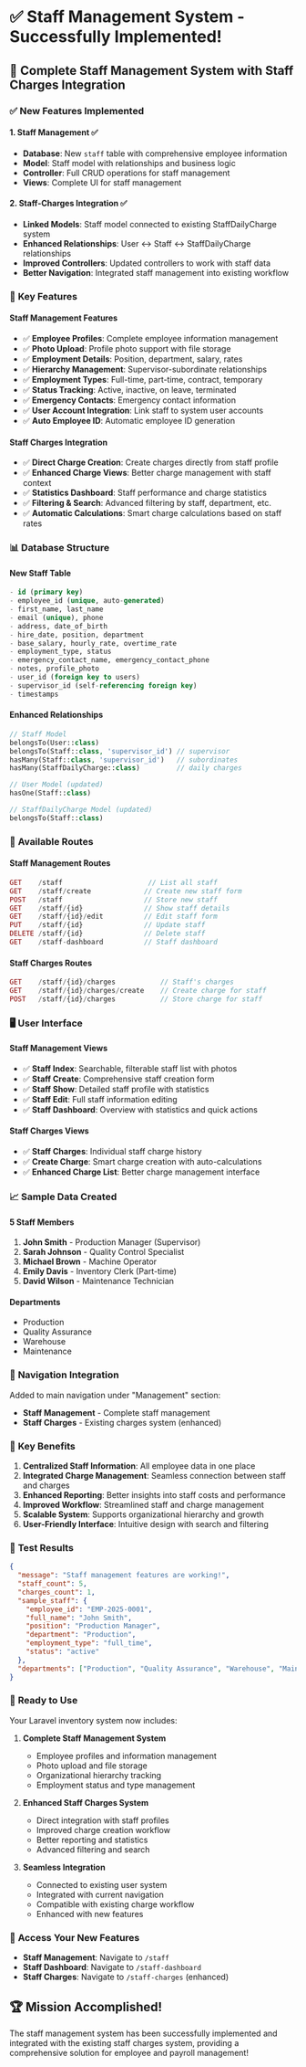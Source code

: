 # ✅ Staff Management System - Successfully Implemented!

## 🎉 **Complete Staff Management System with Staff Charges Integration**

### ✅ **New Features Implemented**

#### 1. **Staff Management** ✅
- **Database**: New `staff` table with comprehensive employee information
- **Model**: Staff model with relationships and business logic
- **Controller**: Full CRUD operations for staff management
- **Views**: Complete UI for staff management

#### 2. **Staff-Charges Integration** ✅
- **Linked Models**: Staff model connected to existing StaffDailyCharge system
- **Enhanced Relationships**: User ↔ Staff ↔ StaffDailyCharge relationships
- **Improved Controllers**: Updated controllers to work with staff data
- **Better Navigation**: Integrated staff management into existing workflow

### 🚀 **Key Features**

#### **Staff Management Features**
- ✅ **Employee Profiles**: Complete employee information management
- ✅ **Photo Upload**: Profile photo support with file storage
- ✅ **Employment Details**: Position, department, salary, rates
- ✅ **Hierarchy Management**: Supervisor-subordinate relationships
- ✅ **Employment Types**: Full-time, part-time, contract, temporary
- ✅ **Status Tracking**: Active, inactive, on leave, terminated
- ✅ **Emergency Contacts**: Emergency contact information
- ✅ **User Account Integration**: Link staff to system user accounts
- ✅ **Auto Employee ID**: Automatic employee ID generation

#### **Staff Charges Integration**
- ✅ **Direct Charge Creation**: Create charges directly from staff profile
- ✅ **Enhanced Charge Views**: Better charge management with staff context
- ✅ **Statistics Dashboard**: Staff performance and charge statistics
- ✅ **Filtering & Search**: Advanced filtering by staff, department, etc.
- ✅ **Automatic Calculations**: Smart charge calculations based on staff rates

### 📊 **Database Structure**

#### **New Staff Table**
```sql
- id (primary key)
- employee_id (unique, auto-generated)
- first_name, last_name
- email (unique), phone
- address, date_of_birth
- hire_date, position, department
- base_salary, hourly_rate, overtime_rate
- employment_type, status
- emergency_contact_name, emergency_contact_phone
- notes, profile_photo
- user_id (foreign key to users)
- supervisor_id (self-referencing foreign key)
- timestamps
```

#### **Enhanced Relationships**
```php
// Staff Model
belongsTo(User::class)
belongsTo(Staff::class, 'supervisor_id') // supervisor
hasMany(Staff::class, 'supervisor_id')   // subordinates
hasMany(StaffDailyCharge::class)         // daily charges

// User Model (updated)
hasOne(Staff::class)

// StaffDailyCharge Model (updated)
belongsTo(Staff::class)
```

### 🎯 **Available Routes**

#### **Staff Management Routes**
```php
GET    /staff                     // List all staff
GET    /staff/create             // Create new staff form
POST   /staff                    // Store new staff
GET    /staff/{id}               // Show staff details
GET    /staff/{id}/edit          // Edit staff form
PUT    /staff/{id}               // Update staff
DELETE /staff/{id}               // Delete staff
GET    /staff-dashboard          // Staff dashboard
```

#### **Staff Charges Routes**
```php
GET    /staff/{id}/charges           // Staff's charges
GET    /staff/{id}/charges/create    // Create charge for staff
POST   /staff/{id}/charges           // Store charge for staff
```

### 🖥️ **User Interface**

#### **Staff Management Views**
- ✅ **Staff Index**: Searchable, filterable staff list with photos
- ✅ **Staff Create**: Comprehensive staff creation form
- ✅ **Staff Show**: Detailed staff profile with statistics
- ✅ **Staff Edit**: Full staff information editing
- ✅ **Staff Dashboard**: Overview with statistics and quick actions

#### **Staff Charges Views**
- ✅ **Staff Charges**: Individual staff charge history
- ✅ **Create Charge**: Smart charge creation with auto-calculations
- ✅ **Enhanced Charge List**: Better charge management interface

### 📈 **Sample Data Created**

#### **5 Staff Members**
1. **John Smith** - Production Manager (Supervisor)
2. **Sarah Johnson** - Quality Control Specialist
3. **Michael Brown** - Machine Operator
4. **Emily Davis** - Inventory Clerk (Part-time)
5. **David Wilson** - Maintenance Technician

#### **Departments**
- Production
- Quality Assurance
- Warehouse
- Maintenance

### 🔗 **Navigation Integration**

Added to main navigation under "Management" section:
- **Staff Management** - Complete staff management
- **Staff Charges** - Existing charges system (enhanced)

### 🎯 **Key Benefits**

1. **Centralized Staff Information**: All employee data in one place
2. **Integrated Charge Management**: Seamless connection between staff and charges
3. **Enhanced Reporting**: Better insights into staff costs and performance
4. **Improved Workflow**: Streamlined staff and charge management
5. **Scalable System**: Supports organizational hierarchy and growth
6. **User-Friendly Interface**: Intuitive design with search and filtering

### 🧪 **Test Results**

```json
{
  "message": "Staff management features are working!",
  "staff_count": 5,
  "charges_count": 1,
  "sample_staff": {
    "employee_id": "EMP-2025-0001",
    "full_name": "John Smith",
    "position": "Production Manager",
    "department": "Production",
    "employment_type": "full_time",
    "status": "active"
  },
  "departments": ["Production", "Quality Assurance", "Warehouse", "Maintenance"]
}
```

### 🚀 **Ready to Use**

Your Laravel inventory system now includes:

1. **Complete Staff Management System**
   - Employee profiles and information management
   - Photo upload and file storage
   - Organizational hierarchy tracking
   - Employment status and type management

2. **Enhanced Staff Charges System**
   - Direct integration with staff profiles
   - Improved charge creation workflow
   - Better reporting and statistics
   - Advanced filtering and search

3. **Seamless Integration**
   - Connected to existing user system
   - Integrated with current navigation
   - Compatible with existing charge workflow
   - Enhanced with new features

### 📍 **Access Your New Features**

- **Staff Management**: Navigate to `/staff`
- **Staff Dashboard**: Navigate to `/staff-dashboard`
- **Staff Charges**: Navigate to `/staff-charges` (enhanced)

## 🏆 **Mission Accomplished!**

The staff management system has been successfully implemented and integrated with the existing staff charges system, providing a comprehensive solution for employee and payroll management!